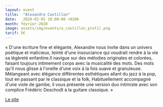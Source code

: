 ```yaml
---
layout: event
title:  "Alexandre Castillon"
date:   2020-02-05 18:00:00 +0200
month: février-2020
image: assets/img/events/a_castillon_profil.png
tarif: 5€
---
```


« D'une écriture fine et élégante, Alexandre nous invite dans un univers poétique et malicieux, teinté d'une insouciance qui voudrait rendre à la vie sa légèreté enfantine.Il navigue sur des mélodies originales et colorées, faisant toujours intimement corps avec la musicalité des mots. Des mots qu'il nous glisse à l'oreille d'une voix à la fois suave et granuleuse.   Mélangeant avec élégance différentes esthétiques allant du jazz à la pop, tout en passant par le classique et la folk, Habituellement accompagné d'une viole de gambe, il vous présente une version duo intimiste avec son complice Frédéric Deschodt à la guitare classique. »

[Le site](https://we.tl/t-VCFCC2yvR9)